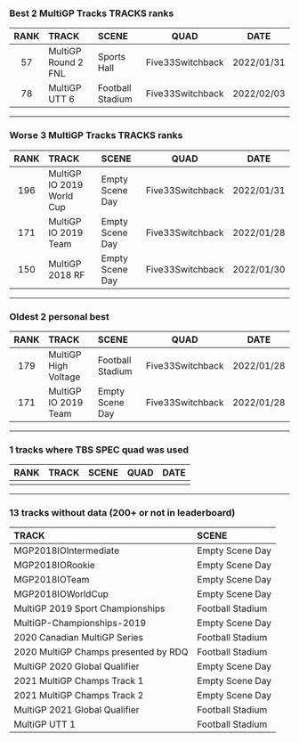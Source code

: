 ### Best 2 MultiGP Tracks TRACKS ranks
|RANK|TRACK|SCENE|QUAD|DATE|
|:---:|:---|:---|:---:|:---:|
|57|MultiGP Round 2 FNL|Sports Hall|Five33Switchback|2022/01/31|
|78|MultiGP UTT 6|Football Stadium|Five33Switchback|2022/02/03|
---
### Worse 3 MultiGP Tracks TRACKS ranks
|RANK|TRACK|SCENE|QUAD|DATE|
|:---:|:---|:---|:---:|:---:|
|196|MultiGP IO 2019 World Cup|Empty Scene Day|Five33Switchback|2022/01/31|
|171|MultiGP IO 2019 Team|Empty Scene Day|Five33Switchback|2022/01/28|
|150|MultiGP 2018 RF|Empty Scene Day|Five33Switchback|2022/01/30|
---
### Oldest 2 personal best
|RANK|TRACK|SCENE|QUAD|DATE|
|:---:|:---|:---|:---:|:---:|
|179|MultiGP High Voltage|Football Stadium|Five33Switchback|2022/01/28|
|171|MultiGP IO 2019 Team|Empty Scene Day|Five33Switchback|2022/01/28|
---
### 1 tracks where TBS SPEC quad was used
|RANK|TRACK|SCENE|QUAD|DATE|
|:---:|:---|:---|:---:|:---:|
||||||
---
### 13 tracks without data (200+ or not in leaderboard)
|TRACK|SCENE|
|:---|:---|
|MGP2018IOIntermediate|Empty Scene Day|
|MGP2018IORookie|Empty Scene Day|
|MGP2018IOTeam|Empty Scene Day|
|MGP2018IOWorldCup|Empty Scene Day|
|MultiGP 2019 Sport Championships|Football Stadium|
|MultiGP-Championships-2019|Empty Scene Day|
|2020 Canadian MultiGP Series|Football Stadium|
|2020 MultiGP Champs presented by RDQ|Football Stadium|
|MultiGP 2020 Global Qualifier|Empty Scene Day|
|2021 MultiGP Champs Track 1|Empty Scene Day|
|2021 MultiGP Champs Track 2|Empty Scene Day|
|MultiGP 2021 Global Qualifier|Football Stadium|
|MultiGP UTT 1|Football Stadium|
